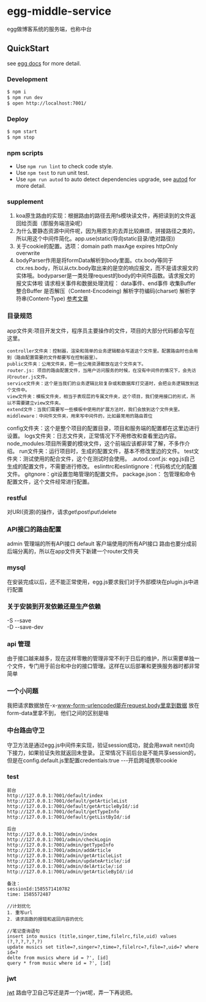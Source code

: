 # egg-middle-service

egg做博客系统的服务端，也称中台

## QuickStart

<!-- add docs here for user -->

see [egg docs][egg] for more detail.

### Development

```bash
$ npm i
$ npm run dev
$ open http://localhost:7001/
```

### Deploy

```bash
$ npm start
$ npm stop
```

### npm scripts

- Use `npm run lint` to check code style.
- Use `npm test` to run unit test.
- Use `npm run autod` to auto detect dependencies upgrade, see [autod](https://www.npmjs.com/package/autod) for more detail.


[egg]: https://eggjs.org


### supplement
1. koa原生路由的实现：根据路由的路径去用fs模块读文件，再把读到的文件返回给页面（那服务端渲染呢）
2. 为什么要静态资源中间件呢，因为用原生的去弄比较麻烦，拼接路径之类的，所以用这个中间件简化。app.use(static(导向static目录/绝对路径))
3. 关于cookie的配置。选项：domain path maxAge expires httpOnly overwrite
4. bodyParser作用是将formData解析到body里面。ctx.body等同于ctx.res.body，所以从ctx.body取出来的是空的响应报文，而不是请求报文的实体哦。bodyparser是一类处理request的body的中间件函数。请求报文的报文实体啦
    请求相关事件和数据处理流程：
    data事件、end事件
    收集Buffer
    整合Buffer
    是否解压（Content-Encodeing)
    解析字符编码(charset)
    解析字符串(Content-Type)
[参考文章](https://www.cnblogs.com/penghuwan/p/11374268.html)

### 目录规范
app文件夹:项目开发文件，程序员主要操作的文件，项目的大部分代码都会写在这里。
```
controller文件夹：控制器，渲染和简单的业务逻辑都会写道这个文件里。配置路由时也会用到（路由配置需要的文件都要写在控制器里）。
public文件夹：公用文件夹，把一些公用资源都放在这个文件夹下。
router.js: 项目的路由配置文件，当用户访问服务的时候，在没有中间件的情况下，会先访问router.js文件。
service文件夹：这个是当我们的业务逻辑比较复杂或和数据库打交道时，会把业务逻辑放到这个文件中。
view文件夹：模板文件夹，相当于表现层的专属文件夹，这个项目，我们使用接口的形式，所以不需要建立view文件夹。
extend文件：当我们需要写一些模板中使用的扩展方法时，我们会放到这个文件夹里。
middleware：中间件文件夹，用来写中间件的，比如最常用的路由首位
```
config文件夹：这个是整个项目的配置目录，项目和服务端的配置都在这里边进行设置。
logs文件夹：日志文件夹，正常情况下不用修改和查看里边内容。
node_modules:项目所需要的模块文件，这个前端应该都非常了解，不多作介绍。
run文件夹：运行项目时，生成的配置文件，基本不修改里边的文件。
test文件夹：测试使用的配合文件，这个在测试时会使用。
.autod.conf.js: egg.js自己生成的配置文件，不需要进行修改。
eslinttrc和eslintignore：代码格式化的配置文件。
gitgnore：git设置忽略管理的配置文件。
package.json： 包管理和命令配置文件，这个文件经常进行配置。


### restful
对URI(资源)的操作，请求get\post\put\delete

### API接口的路由配置
admin 管理端的所有API接口
default 客户端使用的所有API接口
路由也要分成前后端分离的，所以在app文件夹下新建一个router文件夹

### mysql
在安装完成以后，还不能正常使用，egg.js要求我们对于外部模块在plugin.js中进行配置

### 关于安装到开发依赖还是生产依赖
-S    --save     
-D    --save-dev


### api 管理
由于接口越来越多，现在这样零散的管理非常不利于日后的维护，所以需要单独一个文件，专门用于前台和中台的接口管理。这样在以后部署和更换服务器时都非常简单


### 一个小问题 
我把请求数据放在-x-www-form-urlencoded能在request.body里拿到数据
放在form-data里拿不到， 他们之间的区别是啥

### 中台路由守卫
守卫方法是通过egg.js中间件来实现，验证session成功，就会用await next()向下接力，如果验证失败就返回未登录。
正常情况下前后台是不能共享session的，但是在config.default.js里配置credentials:true ---开启跨域携带cookie


### test
```
前台
http://127.0.0.1:7001/default/index
http://127.0.0.1:7001/default/getArticleList
http://127.0.0.1:7001/default/getArticleById/:id
http://127.0.0.1:7001/default/getTypeInfo
http://127.0.0.1:7001/default/getListById/:id
```


```
后台
http://127.0.0.1:7001/admin/index
http://127.0.0.1:7001/admin/checkLogin
http://127.0.0.1:7001/admin/getTypeInfo
http://127.0.0.1:7001/admin/addArticle
http://127.0.0.1:7001/admin/getArticleList
http://127.0.0.1:7001/admin/updateArticle/:id
http://127.0.0.1:7001/admin/delArticle/:id
http://127.0.0.1:7001/admin/getArticleById/:id
```

```
备注： 
sessionId:1585571410782
time: 1585572487
```

```
//计划优化
1. 重写url
2. 请求函数的报错和返回内容的优化

//笔记查询语句
insert into musics (title,singer,time,filelrc,file,uid) values (?,?,?,?,?,?)
update musics set title=?,singer=?,time=?,filelrc=?,file=?,uid=? where id=?
delte from musics where id = ?', [id]
query * from music where id = ?', [id]
```


### jwt
[jwt](https://blog.csdn.net/isHoMeTown/article/details/101272591)
路由守卫自己写还是弄一个jwt呢，弄一下再说把。